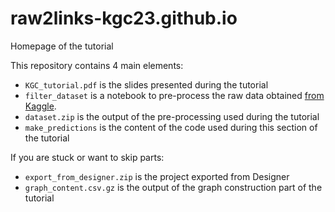 # raw2links-kgc23.github.io
Homepage of the tutorial

This repository contains 4 main elements:
*  `KGC_tutorial.pdf` is the slides presented during the tutorial
*  `filter_dataset` is a notebook to pre-process the raw data obtained [from Kaggle](https://www.kaggle.com/datasets/hugomathien/soccer).
*  `dataset.zip` is the output of the pre-processing used during the tutorial
*  `make_predictions` is the content of the code used during this section of the tutorial

If you are stuck or want to skip parts:
*  `export_from_designer.zip` is the project exported from Designer
*  `graph_content.csv.gz` is the output of the graph construction part of the tutorial

